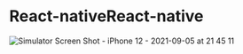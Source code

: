 # React-nativeReact-native
![Simulator Screen Shot - iPhone 12 - 2021-09-05 at 21 45 11](https://user-images.githubusercontent.com/82360640/132127286-1fcbce73-7068-45e0-a762-8652ab92a1d6.png)
